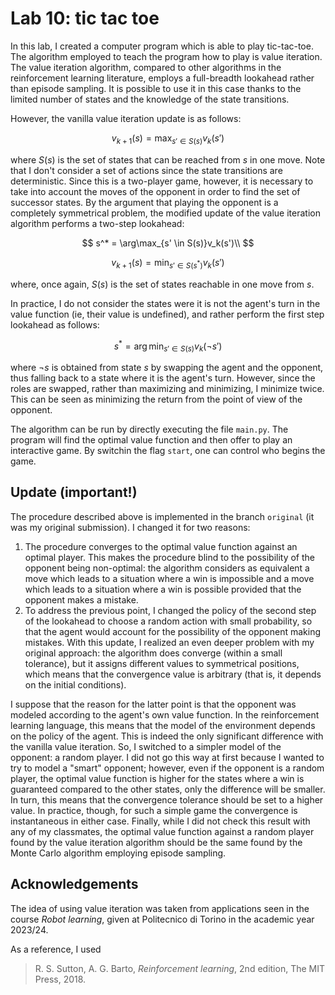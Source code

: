 # Lab 10: tic tac toe
In this lab, I created a computer program which is able to play tic-tac-toe.
The algorithm employed to teach the program how to play is value iteration.
The value iteration algorithm, compared to other algorithms in the reinforcement learning literature, employs a full-breadth lookahead rather than episode sampling.
It is possible to use it in this case thanks to the limited number of states and the knowledge of the state transitions.

However, the vanilla value iteration update is as follows:

$$
    v_{k+1}(s) = \max_{s' \in S(s)} v_k(s')
$$

where $S(s)$ is the set of states that can be reached from $s$ in one move.
Note that I don't consider a set of actions since the state transitions are deterministic.
Since this is a two-player game, however, it is necessary to take into account the moves of the opponent in order to find the set of successor states.
By the argument that playing the opponent is a completely symmetrical problem, the modified update of the value iteration algorithm performs a two-step lookahead:

$$
    s^* = \arg\max_{s' \in S(s)}v_k(s')\\
$$

$$
    v_{k+1}(s) = \min_{s' \in S(s^*)}v_k(s')
$$

where, once again, $S(s)$ is the set of states reachable in one move from $s$.

In practice, I do not consider the states were it is not the agent's turn in the value function (ie, their value is undefined), and rather perform the first step lookahead as follows:

$$
    s^* = \arg\min_{s' \in S(s)}v_k(\neg s')
$$

where $\neg s$ is obtained from state $s$ by swapping the agent and the opponent, thus falling back to a state where it is the agent's turn.
However, since the roles are swapped, rather than maximizing and minimizing, I minimize twice.
This can be seen as minimizing the return from the point of view of the opponent.

The algorithm can be run by directly executing the file `main.py`.
The program will find the optimal value function and then offer to play an interactive game.
By switchin the flag `start`, one can control who begins the game.

## Update (important!)
The procedure described above is implemented in the branch `original` (it was my original submission).
I changed it for two reasons:
1. The procedure converges to the optimal value function against an optimal player.
This makes the procedure blind to the possibility of the opponent being non-optimal: the algorithm considers as equivalent a move which leads to a situation where a win is impossible and a move which leads to a situation where a win is possible provided that the opponent makes a mistake.
2. To address the previous point, I changed the policy of the second step of the lookahead to choose a random action with small probability, so that the agent would account for the possibility of the opponent making mistakes.
With this update, I realized an even deeper problem with my original approach: the algorithm does converge (within a small tolerance), but it assigns different values to symmetrical positions, which means that the convergence value is arbitrary (that is, it depends on the initial conditions).

I suppose that the reason for the latter point is that the opponent was modeled according to the agent's own value function.
In the reinforcement learning language, this means that the model of the environment depends on the policy of the agent.
This is indeed the only significant difference with the vanilla value iteration.
So, I switched to a simpler model of the opponent: a random player.
I did not go this way at first because I wanted to try to model a "smart" opponent;
however, even if the opponent is a random player, the optimal value function is higher for the states where a win is guaranteed compared to the other states, only the difference will be smaller.
In turn, this means that the convergence tolerance should be set to a higher value. 
In practice, though, for such a simple game the convergence is instantaneous in either case.
Finally, while I did not check this result with any of my classmates, the optimal value function against a random player found by the value iteration algorithm should be the same found by the Monte Carlo algorithm employing episode sampling.

## Acknowledgements
The idea of using value iteration was taken from applications seen in the course _Robot learning_, given at Politecnico di Torino in the academic year 2023/24.

As a reference, I used

> R. S. Sutton, A. G. Barto, _Reinforcement learning_, 2nd edition, The MIT Press, 2018.